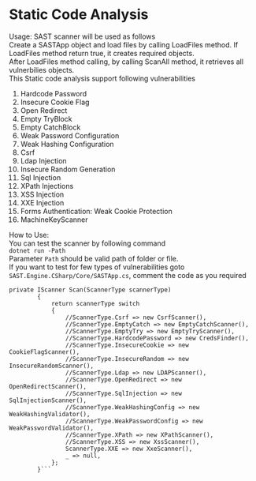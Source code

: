 # Static Code Analysis
Usage:
SAST scanner will be used as follows
<br/>Create a SASTApp object and load files by calling LoadFiles method. If LoadFiles method return true, it creates required objects.
<br/>After LoadFiles method calling, by calling ScanAll method, it retrieves all vulnerbilies objects.
<br/>This Static code analysis support following vulnerabilities
<ol>
  <li>
    Hardcode Password
  </li>
  <li>
    Insecure Cookie Flag 
  </li>
  <li>
Open Redirect 
  </li>
  <li>
Empty TryBlock
  </li>
  <li>
Empty CatchBlock
  </li>
  <li>
Weak Password Configuration
  </li>
  <li>
Weak Hashing Configuration
  </li>
  <li>
Csrf 
  </li>
  <li>
Ldap Injection
  </li>
  <li>
Insecure Random Generation
  </li>
  <li>
Sql Injection
  </li>
  <li>
XPath Injections
  </li>
  <li>
XSS Injection
  </li>
  <li>
XXE Injection
  </li>
  <li>
    Forms Authentication: Weak Cookie Protection
  </li>
  <li>
  MachineKeyScanner
  </li>
</ol>


How to Use:</br>
You can test the scanner by following command</br>
`dotnet run -Path`</br>
Parameter `Path` should be valid path of folder or file.</br>
If you  want to test for few types of vulnerabilities
goto `SAST.Engine.CSharp/Core/SASTApp.cs`, comment the code as you required</br>
```
private IScanner Scan(ScannerType scannerType)
        {
            return scannerType switch
            {
                //ScannerType.Csrf => new CsrfScanner(),
                //ScannerType.EmptyCatch => new EmptyCatchScanner(),
                //ScannerType.EmptyTry => new EmptyTryScanner(),
                //ScannerType.HardcodePassword => new CredsFinder(),
                //ScannerType.InsecureCookie => new CookieFlagScanner(),
                //ScannerType.InsecureRandom => new InsecureRandomScanner(),
                //ScannerType.Ldap => new LDAPScanner(),
                //ScannerType.OpenRedirect => new OpenRedirectScanner(),
                //ScannerType.SqlInjection => new SqlInjectionScanner(),
                //ScannerType.WeakHashingConfig => new WeakHashingValidator(),
                //ScannerType.WeakPasswordConfig => new WeakPasswordValidator(),
                //ScannerType.XPath => new XPathScanner(),
                //ScannerType.XSS => new XssScanner(),
                ScannerType.XXE => new XxeScanner(),
                _ => null,
            };
        }```
